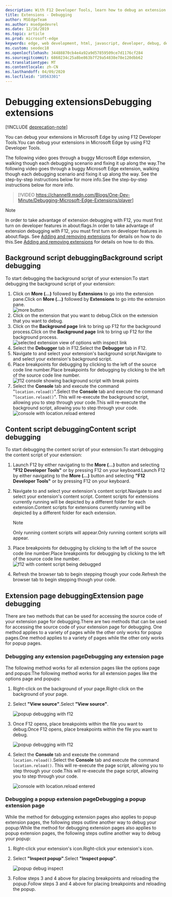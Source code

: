 ```yaml
---
description: With F12 Developer Tools, learn how to debug an extension's background script, content scripts, and extension pages.
title: Extensions - Debugging
author: MSEdgeTeam
ms.author: msedgedevrel
ms.date: 12/16/2019
ms.topic: article
ms.prod: microsoft-edge
keywords: edge, web development, html, javascript, developer, debug, debugging
ms.custom: seodec18
ms.openlocfilehash: 34488870cb4e4a92a9d57859509ce7d1176cf284
ms.sourcegitcommit: 6860234c25a8be863b7f29a54838e78e120dbb62
ms.translationtype: MT
ms.contentlocale: zh-CN
ms.lasthandoff: 04/09/2020
ms.locfileid: "10563301"
---
```

# <span data-ttu-id="a9bc9-104">Debugging extensions</span><span class="sxs-lookup"><span data-stu-id="a9bc9-104">Debugging extensions</span></span>  

[!INCLUDE [deprecation-note](../includes/deprecation-note.md)]  

<span data-ttu-id="a9bc9-105">You can debug your extensions in Microsoft Edge by using F12 Developer Tools.</span><span class="sxs-lookup"><span data-stu-id="a9bc9-105">You can debug your extensions in Microsoft Edge by using F12 Developer Tools.</span></span>

<span data-ttu-id="a9bc9-106">The following video goes through a buggy Microsoft Edge extension, walking though each debugging scenario and fixing it up along the way.</span><span class="sxs-lookup"><span data-stu-id="a9bc9-106">The following video goes through a buggy Microsoft Edge extension, walking though each debugging scenario and fixing it up along the way.</span></span> <span data-ttu-id="a9bc9-107">See the step-by-step instructions below for more info.</span><span class="sxs-lookup"><span data-stu-id="a9bc9-107">See the step-by-step instructions below for more info.</span></span>

> [!VIDEO https://channel9.msdn.com/Blogs/One-Dev-Minute/Debugging-Microsoft-Edge-Extensions/player]


> [!NOTE]
> <span data-ttu-id="a9bc9-108">In order to take advantage of extension debugging with F12, you must first turn on developer features in about:flags.</span><span class="sxs-lookup"><span data-stu-id="a9bc9-108">In order to take advantage of extension debugging with F12, you must first turn on developer features in about:flags.</span></span> <span data-ttu-id="a9bc9-109">See [Adding and removing extensions](./adding-and-removing-extensions.md) for details on how to do this.</span><span class="sxs-lookup"><span data-stu-id="a9bc9-109">See [Adding and removing extensions](./adding-and-removing-extensions.md) for details on how to do this.</span></span>


## <span data-ttu-id="a9bc9-110">Background script debugging</span><span class="sxs-lookup"><span data-stu-id="a9bc9-110">Background script debugging</span></span>
<span data-ttu-id="a9bc9-111">To start debugging the background script of your extension:</span><span class="sxs-lookup"><span data-stu-id="a9bc9-111">To start debugging the background script of your extension:</span></span>

1. <span data-ttu-id="a9bc9-112">Click on **More (...)** followed by **Extensions** to go into the extension pane.</span><span class="sxs-lookup"><span data-stu-id="a9bc9-112">Click on **More (...)** followed by **Extensions** to go into the extension pane.</span></span>  
 ![more button](./../media/morebutton.png)
2. <span data-ttu-id="a9bc9-114">Click on the extension that you want to debug.</span><span class="sxs-lookup"><span data-stu-id="a9bc9-114">Click on the extension that you want to debug.</span></span>
3. <span data-ttu-id="a9bc9-115">Click on the **Background page** link to bring up F12 for the background process.</span><span class="sxs-lookup"><span data-stu-id="a9bc9-115">Click on the **Background page** link to bring up F12 for the background process.</span></span>  
 ![selected extension view of options with inspect link](./../media/debug-inspect.png)
4. <span data-ttu-id="a9bc9-117">Select the **Debugger** tab in F12.</span><span class="sxs-lookup"><span data-stu-id="a9bc9-117">Select the **Debugger** tab in F12.</span></span>
5. <span data-ttu-id="a9bc9-118">Navigate to and select your extension's background script.</span><span class="sxs-lookup"><span data-stu-id="a9bc9-118">Navigate to and select your extension's background script.</span></span>
6. <span data-ttu-id="a9bc9-119">Place breakpoints for debugging by clicking to the left of the source code line number.</span><span class="sxs-lookup"><span data-stu-id="a9bc9-119">Place breakpoints for debugging by clicking to the left of the source code line number.</span></span>  
 ![f12 console showing background script with break points](./../media/debug-f12-background.png)
7. <span data-ttu-id="a9bc9-121">Select the **Console** tab and execute the command "`location.reload()`".</span><span class="sxs-lookup"><span data-stu-id="a9bc9-121">Select the **Console** tab and execute the command "`location.reload()`".</span></span> <span data-ttu-id="a9bc9-122">This will re-execute the background script, allowing you to step through your code.</span><span class="sxs-lookup"><span data-stu-id="a9bc9-122">This will re-execute the background script, allowing you to step through your code.</span></span>  
 ![console with location.reload entered](./../media/debug-f12-background-console.png)


## <span data-ttu-id="a9bc9-124">Content script debugging</span><span class="sxs-lookup"><span data-stu-id="a9bc9-124">Content script debugging</span></span>
<span data-ttu-id="a9bc9-125">To start debugging the content script of your extension:</span><span class="sxs-lookup"><span data-stu-id="a9bc9-125">To start debugging the content script of your extension:</span></span>

1. <span data-ttu-id="a9bc9-126">Launch F12 by either navigating to the **More (...)** button and selecting **"F12 Developer Tools"** or by pressing F12 on your keyboard.</span><span class="sxs-lookup"><span data-stu-id="a9bc9-126">Launch F12 by either navigating to the **More (...)** button and selecting **"F12 Developer Tools"** or by pressing F12 on your keyboard.</span></span>
2. <span data-ttu-id="a9bc9-127">Navigate to and select your extension's content script.</span><span class="sxs-lookup"><span data-stu-id="a9bc9-127">Navigate to and select your extension's content script.</span></span> <span data-ttu-id="a9bc9-128">Content scripts for extensions currently running will be depicted by a different folder for each extension.</span><span class="sxs-lookup"><span data-stu-id="a9bc9-128">Content scripts for extensions currently running will be depicted by a different folder for each extension.</span></span>

    > [!NOTE]
    > <span data-ttu-id="a9bc9-129">Only running content scripts will appear.</span><span class="sxs-lookup"><span data-stu-id="a9bc9-129">Only running content scripts will appear.</span></span>

3. <span data-ttu-id="a9bc9-130">Place breakpoints for debugging by clicking to the left of the source code line number.</span><span class="sxs-lookup"><span data-stu-id="a9bc9-130">Place breakpoints for debugging by clicking to the left of the source code line number.</span></span>  
 ![f12 with content script being debugged](./../media/debug-content-f12.png)
4. <span data-ttu-id="a9bc9-132">Refresh the browser tab to begin stepping though your code.</span><span class="sxs-lookup"><span data-stu-id="a9bc9-132">Refresh the browser tab to begin stepping though your code.</span></span>




## <span data-ttu-id="a9bc9-133">Extension page debugging</span><span class="sxs-lookup"><span data-stu-id="a9bc9-133">Extension page debugging</span></span>

<span data-ttu-id="a9bc9-134">There are two methods that can be used for accessing the source code of your extension page for debugging.</span><span class="sxs-lookup"><span data-stu-id="a9bc9-134">There are two methods that can be used for accessing the source code of your extension page for debugging.</span></span> <span data-ttu-id="a9bc9-135">One method applies to a variety of pages while the other only works for popup pages.</span><span class="sxs-lookup"><span data-stu-id="a9bc9-135">One method applies to a variety of pages while the other only works for popup pages.</span></span>

### <span data-ttu-id="a9bc9-136">Debugging any extension page</span><span class="sxs-lookup"><span data-stu-id="a9bc9-136">Debugging any extension page</span></span>
<span data-ttu-id="a9bc9-137">The following method works for all extension pages like the options page and popups:</span><span class="sxs-lookup"><span data-stu-id="a9bc9-137">The following method works for all extension pages like the options page and popups:</span></span>


1. <span data-ttu-id="a9bc9-138">Right-click on the background of your page.</span><span class="sxs-lookup"><span data-stu-id="a9bc9-138">Right-click on the background of your page.</span></span>
2. <span data-ttu-id="a9bc9-139">Select **"View source"**.</span><span class="sxs-lookup"><span data-stu-id="a9bc9-139">Select **"View source"**.</span></span>

   ![popup debugging with f12](./../media/debug-popup-select.png)

3. <span data-ttu-id="a9bc9-141">Once F12 opens, place breakpoints within the file you want to debug.</span><span class="sxs-lookup"><span data-stu-id="a9bc9-141">Once F12 opens, place breakpoints within the file you want to debug.</span></span>

   ![popup debugging with f12](./../media/debug-popup-f12.png)
4. <span data-ttu-id="a9bc9-143">Select the **Console** tab and execute the command `location.reload()`.</span><span class="sxs-lookup"><span data-stu-id="a9bc9-143">Select the **Console** tab and execute the command `location.reload()`.</span></span> <span data-ttu-id="a9bc9-144">This will re-execute the page script, allowing you to step through your code.</span><span class="sxs-lookup"><span data-stu-id="a9bc9-144">This will re-execute the page script, allowing you to step through your code.</span></span>  

   ![console with location.reload entered](./../media/debug-f12-background-console.png)

### <span data-ttu-id="a9bc9-146">Debugging a popup extension page</span><span class="sxs-lookup"><span data-stu-id="a9bc9-146">Debugging a popup extension page</span></span>
<span data-ttu-id="a9bc9-147">While the method for debugging extension pages also applies to popup extension pages, the following steps outline another way to debug your popup:</span><span class="sxs-lookup"><span data-stu-id="a9bc9-147">While the method for debugging extension pages also applies to popup extension pages, the following steps outline another way to debug your popup:</span></span>

1. <span data-ttu-id="a9bc9-148">Right-click your extension's icon.</span><span class="sxs-lookup"><span data-stu-id="a9bc9-148">Right-click your extension's icon.</span></span>
2. <span data-ttu-id="a9bc9-149">Select **"Inspect popup"**.</span><span class="sxs-lookup"><span data-stu-id="a9bc9-149">Select **"Inspect popup"**.</span></span>

   ![popup debug inspect](./../media/debug-popup-inspect.png)
3. <span data-ttu-id="a9bc9-151">Follow steps 3 and 4 above for placing breakpoints and reloading the popup.</span><span class="sxs-lookup"><span data-stu-id="a9bc9-151">Follow steps 3 and 4 above for placing breakpoints and reloading the popup.</span></span>
